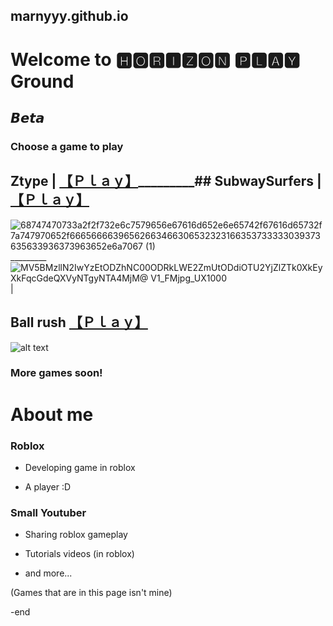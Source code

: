 ## marnyyy.github.io

# Welcome to 🅷🅾🆁🅸🆉🅾🅽 🅿🅻🅰🆈  Ground

## 𝘽𝙚𝙩𝙖

### Choose a game to play


## Ztype | [【﻿Ｐｌａｙ】](https://zty.pe/)_________## SubwaySurfers  | [【﻿Ｐｌａｙ】](https://poki.com/en/g/subway-surfers)

![68747470733a2f2f732e6c7579656e67616d652e6e65742f67616d65732f7a747970652f66656666396562663466306532323166353733333039373635633936373963652e6a7067 (1)](https://user-images.githubusercontent.com/122366301/212936019-620d693c-5813-4096-93f3-943dbf2a4221.jpg)
_________![MV5BMzllN2IwYzEtODZhNC00ODRkLWE2ZmUtODdiOTU2YjZlZTk0XkEyXkFqcGdeQXVyNTgyNTA4MjM@ _V1_FMjpg_UX1000_](https://user-images.githubusercontent.com/122366301/212936565-75d193ad-0fc2-4a3b-9844-c3d5ede73021.png)
      | 

## Ball rush [【﻿Ｐｌａｙ】](https://www.1001games.com/arcade/ball-rush)
![alt text](https://imgs2.dab3games.com/ball-rush5769.png)
  
### More games soon!

# About me
### Roblox
- Developing game in roblox 

- A player :D

### Small Youtuber
- Sharing roblox gameplay

- Tutorials videos (in roblox)

- and more...

(Games that are in this page isn't mine)

-end
